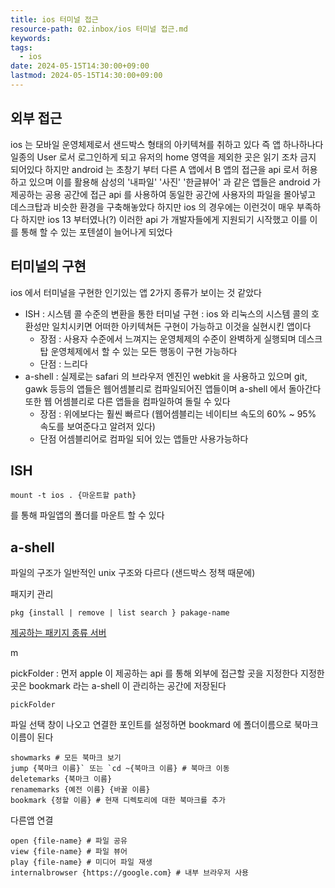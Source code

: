 ```yaml
---
title: ios 터미널 접근
resource-path: 02.inbox/ios 터미널 접근.md
keywords:
tags:
  - ios
date: 2024-05-15T14:30:00+09:00
lastmod: 2024-05-15T14:30:00+09:00
---
```

## 외부 접근
ios 는 모바일 운영체제로서 샌드박스 형태의 아키텍쳐를 취하고 있다
즉 앱 하나하나다 일종의 User 로서 로그인하게 되고 유저의 home 영역을 제외한 곳은 읽기 조차 금지 되어있다 하지만 android 는 초창기 부터 다른 A 앱에서 B 앱의 접근을 api 로서 허용하고 있으며 이를 활용해 삼성의 '내파일' '사진' '한글뷰어' 과 같은 앱들은 android 가 제공하는 공용 공간에 접근 api 를 사용하여 동일한 공간에 사용자의 파일을 몰아넣고 데스크탑과 비슷한 환경을 구축해놓았다 하지만 ios 의 경우에는 이런것이 매우 부족하다 하지만 ios 13 부터였나(?) 이러한 api 가 개발자들에게 지원되기 시작했고 이를 이를 통해 할 수 있는 포텐셜이 늘어나게 되었다 
## 터미널의 구현
ios 에서 터미널을 구현한 인기있는 앱 2가지 종류가 보이는 것 같았다
- ISH : 시스템 콜 수준의 변환을 통한 터미널 구현 : ios 와 리눅스의 시스템 콜의 호환성만 일치시키면 어떠한 아키텍쳐든 구현이 가능하고 이것을 실현시킨 앱이다
	- 장점 : 사용자 수준에서 느껴지는 운영체제의 수준이 완벽하게 실행되며 데스크탑 운영체제에서 할 수 있는 모든 행동이 구현 가능하다
	- 단점  : 느리다
- a-shell : 실제로는 safari 의 브라우저 엔진인 webkit 을 사용하고 있으며 git, gawk 등등의 앱들은 웹어셈블리로 컴파일되어진 앱들이며 a-shell 에서 돌아간다 또한 웹 어셈블리로 다른 앱들을 컴파일하여 돌릴 수 있다
	- 장점 : 위에보다는 훨씬 빠르다 (웹어셈블리는 네이티브 속도의 60% ~ 95% 속도를 보여준다고 알려저 있다)
	- 단점 어셈블리어로 컴파일 되어 있는 앱들만 사용가능하다


## ISH
```shell
mount -t ios . {마운트할 path}
```
를 통해 파일앱의 폴더를 마운트 할 수 있다

## a-shell
파일의 구조가 일반적인 unix 구조와 다르다 (샌드박스 정책 때문에)

패지키 관리
```shell
pkg {install | remove | list search } pakage-name
```
[제공하는 패키지 종류 서버](https://github.com/holzschu/a-Shell-commands/tree/master/packages)


m

pickFolder : 먼저 apple 이 제공하는 api 를 통해 외부에 접근할 곳을 지정한다 지정한 곳은 bookmark 라는 a-shell 이 관리하는 공간에 저장된다
```shell
pickFolder
```

파일 선택 창이 나오고 연결한 포인트를 설정하면 bookmard 에 폴더이름으로 북마크 이름이 된다
```shell
showmarks # 모든 북마크 보기
jump {북마크 이름}` 또는 `cd ~{북마크 이름} # 북마크 이동
deletemarks {북마크 이름}
renamemarks {예전 이름} {바꿀 이름}
bookmark {정할 이름} # 현재 디렉토리에 대한 북마크를 추가
```

다른앱 연결
```shell
open {file-name} # 파일 공유
view {file-name} # 파일 뷰어
play {file-name} # 미디어 파일 재생
internalbrowser {https://google.com} # 내부 브라우저 사용
```

